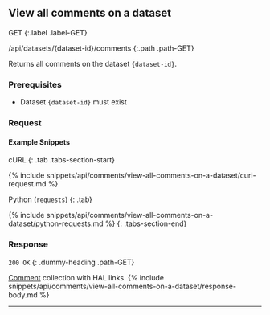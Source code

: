 ## View all comments on a dataset

GET
{:.label .label-GET}

/api/datasets/{dataset-id}/comments
{:.path .path-GET}

Returns all comments on the dataset `{dataset-id}`.

### Prerequisites

- Dataset `{dataset-id}` must exist

### Request
#### Example Snippets
cURL
{: .tab .tabs-section-start}

{% include snippets/api/comments/view-all-comments-on-a-dataset/curl-request.md %}

Python (`requests`)
{: .tab}

{% include snippets/api/comments/view-all-comments-on-a-dataset/python-requests.md %}
{: .tabs-section-end}

### Response
`200 OK`
{: .dummy-heading .path-GET}

[Comment](comments#comment) collection with HAL links.
{% include snippets/api/comments/view-all-comments-on-a-dataset/response-body.md %}

---
